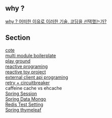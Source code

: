 <h2> why ? </h2>

[why ? 어떠한 이유로 이러한 기술, 코딩을 선택했는가?](https://github.com/albbloomer/whytech)

<h2> Section </h2>

[cote](https://github.com/albbloomer/back/tree/boilerplate/cote) <br>
[multi module boilerplate](https://github.com/albbloomer/back/tree/boilerplate) <br>
[play ground](https://github.com/albbloomer/back/blob/main/store-api/src/main/java/com/company/store/practiceandrefactoring/controller) <br>
[reactive programing](https://github.com/albbloomer/back/tree/main/store-api/src/main/java/com/company/store/practiceandrefactoring/reactive) <br>
[reactive toy project](https://github.com/albbloomer/back/tree/main/memo-api) <br>
[external client api programing](https://github.com/albbloomer/back/tree/main/external-api/src/main/java/com/company/external) <br>
[retry + circuitbreaker](https://github.com/albbloomer/back/tree/main/external-api/src/main/java/com/company/external/controller) <br>
caffeine cache vs ehcache <br>
[Spring Session](https://github.com/albbloomer/back/blob/main/store-api/src/main/java/com/company/store/practiceandrefactoring/controller/SessionController.java) <br>
[Spring Data Mongo](https://github.com/albbloomer/back/tree/main/store-infrastructure/store-mongo/src/main/java/com/company/store/infrastructure/mongo) <br>
[Redis Test Setting](https://github.com/albbloomer/back/tree/main/store-infrastructure/store-redis/src/test/java/com/company/store) <br>
[Spring thymeleaf](https://github.com/albbloomer/back/tree/main/store-cms) <br>

